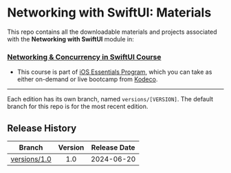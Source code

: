 # Networking with SwiftUI: Materials



This repo contains all the downloadable materials and projects associated with the **Networking with SwiftUI** module in:

### [Networking & Concurrency in SwiftUI Course](https://www.kodeco.com/ios/paths/networking-concurrency-swiftui)

- This course is part of [iOS Essentials Program](https://www.kodeco.com/ios/programs/ios-essentials), which you can take as either on-demand or live bootcamp from [Kodeco](https://www.kodeco.com).


---

Each edition has its own branch, named `versions/[VERSION]`. The default branch for this repo is for the most recent edition.
## Release History

| Branch                                                                                  | Version | Release Date |
| --------------------------------------------------------------------------------------- |:-------:|:------------:|
| [versions/1.0](https://github.com/kodecocodes/m3-nsui-materials/tree/versions/1.0) | 1.0     | 2024-06-20  |

